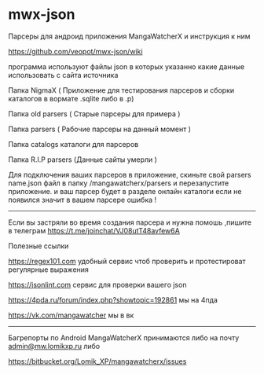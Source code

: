 # mwx-json
Парсеры для андроид приложения MangaWatcherX и инструкция к ним 

https://github.com/veopot/mwx-json/wiki


программа используют файлы json 
в которых указанно какие данные использовать с сайта источника




Папка NigmaX ( Приложение для тестирования парсеров и 
сборки каталогов в вормате .sqlite либо в .p)

Папка old parsers ( Старые парсеры для примера )

Папка  parsers ( Рабочие парсеры на данный момент )

Папка  catalogs каталоги для парсеров 

Папка  R.I.P parsers (Данные сайты умерли )



Для подключения ваших парсеров в приложение, скиньте свой  parsers name.json файл
в папку /mangawatcherx/parsers  и перезапустите приложение.
и ваш парсер будет в разделе онлайн каталоги 
если не появился значит в вашем парсере ошибка !

--------------------------
Если вы застряли во время создания парсера
и нужна помошь ,пишите в телеграм  https://t.me/joinchat/VJ08utT48avfew6A

Полезные ссылки

https://regex101.com удобный сервис чтоб проверить и протестироват регулярные выражения

https://jsonlint.com сервис для проверки вашего json

https://4pda.ru/forum/index.php?showtopic=192861 мы на 4пда

https://vk.com/mangawatcher мы в вк

--------------------------

Багрепорты по Android MangaWatcherX принимаются либо на почту admin@mw.lomikxp.ru либо

https://bitbucket.org/Lomik_XP/mangawatcherx/issues
